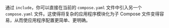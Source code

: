 通过 `include`，你可以直接在当前的 `compose.yaml` 文件中引入另一个 `compose.yaml` 文件。这使得将复杂的应用程序模块化为子 Compose 文件变得容易，从而使应用程序配置更简单、更明确。
